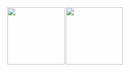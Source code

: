 <img align="left" height="130px" src="https://github-readme-stats.vercel.app/api?username=OAkimasa&count_private=true&show_icons=true" />
<img align="top" height="130px" src="https://github-readme-stats.vercel.app/api/top-langs/?username=OAkimasa&layout=compact" />
